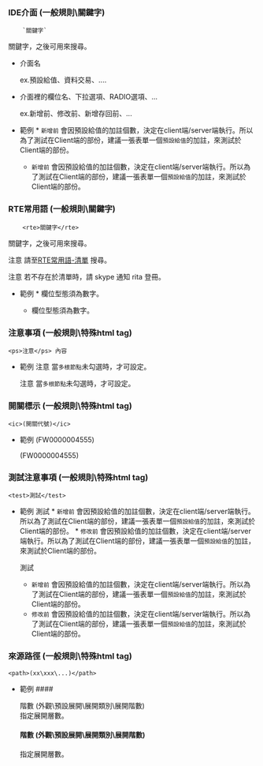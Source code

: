 ### <div id="tag">IDE介面 <path>(一般規則\關鍵字)</path></div>
        `關鍵字`
關鍵字，之後可用來搜尋。
* 介面名

    ex.預設給值、資料交易、....

* 介面裡的欄位名、下拉選項、RADIO選項、...

    ex.新增前、修改前、新增存回前、...

* 範例
        * `新增前` 會因預設給值的加註個數，決定在client端/server端執行。所以為了測試在Client端的部份，建議一張表單一個`預設給值`的加註，來測試於Client端的部份。

    * `新增前` 會因預設給值的加註個數，決定在client端/server端執行。所以為了測試在Client端的部份，建議一張表單一個`預設給值`的加註，來測試於Client端的部份。

### <div id="tag">RTE常用語 <path>(一般規則\關鍵字)</path></div>
        <rte>關鍵字</rte>
關鍵字，之後可用來搜尋。

<ps>注意</ps> 請至[RTE常用語-清單](tag.md) 搜尋。

<ps>注意</ps> 若不存在於清單時，請 skype 通知 rita 登冊。


* 範例
        * <rte>欄位型態</rte>須為<rte>數字</rte>。

    * <rte>欄位型態</rte>須為<rte>數字</rte>。


### <div id="html_tag_ps">注意事項 <path>(一般規則\特殊html tag)</path></div>

    <ps>注意</ps> 內容 

* 範例
        <ps>注意</ps> 當`多根節點`未勾選時，才可設定。

    <ps>注意</ps> 當`多根節點`未勾選時，才可設定。

### <div id="html_tag_ic">開關標示 <path>(一般規則\特殊html tag)</path></div>

    <ic>(開關代號)</ic> 

* 範例
        <ic>(FW0000004555)</ic>

    <ic>(FW0000004555)</ic>

### <div id="html_tag_test">測試注意事項 <path>(一般規則\特殊html tag)</path></div>

    <test>測試</test>

* 範例
        <test>測試</test>
        * `新增前` 會因預設給值的加註個數，決定在client端/server端執行。所以為了測試在Client端的部份，建議一張表單一個`預設給值`的加註，來測試於Client端的部份。
        * `修改前` 會因預設給值的加註個數，決定在client端/server端執行。所以為了測試在Client端的部份，建議一張表單一個`預設給值`的加註，來測試於Client端的部份。

    <test>測試</test>
    * `新增前` 會因預設給值的加註個數，決定在client端/server端執行。所以為了測試在Client端的部份，建議一張表單一個`預設給值`的加註，來測試於Client端的部份。
    * `修改前` 會因預設給值的加註個數，決定在client端/server端執行。所以為了測試在Client端的部份，建議一張表單一個`預設給值`的加註，來測試於Client端的部份。


### <div id="html_tag_path">來源路徑 <path>(一般規則\特殊html tag)</path></div>

    <path>(xx\xxx\...)</path>

* 範例
        #### <div id="expand-level-level">階數 <path>(外觀\預設展開\展開類別\展開階數)</path></div>
        指定展開層數。

    #### <div id="expand-level-level">階數 <path>(外觀\預設展開\展開類別\展開階數)</path></div>
    指定展開層數。

